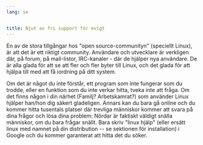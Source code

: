 ```yaml
---
lang: se


title: Njut av fri support för evigt
---
```


En av de stora tillgångar hos "open source-communityn" (speciellt 
Linux), är att det är ett riktigt community. Användare och utvecklare är 
verkligen där, på forum, på mail-listor, IRC-kanaler - där de hjälper 
nya användare. De är alla glada för att se att fler och fler byter till 
Linux, och det glada för att hjälpa till med att få iordning på ditt 
system. 

Om det är något du inte förstår, ett program som inte fungerar som 
du trodde, eller en funktion som du inte verkar hitta, tveka inte att 
fråga. Om det finns någon i din närhet (Familj? Arbetskamrat?) som 
använder Linux hjälper han/hon dig säkert gladeligen. Annars kan du bara 
gå online och du kommer hitta tusentals platser där trevliga människor 
kommer att svara på dina frågor och lösa dina problem: Nördar är 
faktiskt väldigt snälla människor, om du bara frågar snällt. Bara skriv 
"linux hjälp" (eller ersätt linux med namnet på din distribution -- se 
sektionen för installation) i Google och du kommer garanterat att hitta 
det du söker.





